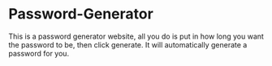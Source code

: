# Password-Generator
This is a password generator website, all you do is put in how long you want the password to be, then click generate. It will automatically generate a password for you.
